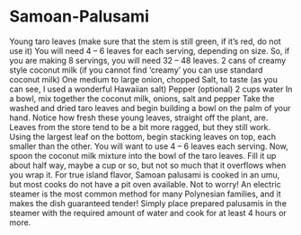 # Samoan-Palusami
Young taro leaves (make sure that the stem is still green, if it’s red, do not use it) You will need 4 – 6 leaves for each serving, depending on size. So, if you are making 8 servings, you will need 32 – 48 leaves. 2 cans of creamy style coconut milk (if you cannot find ‘creamy’ you can use standard coconut milk) One medium to large onion, chopped Salt, to taste (as you can see, I used a wonderful Hawaiian salt) Pepper (optional) 2 cups water In a bowl, mix together the coconut milk, onions, salt and pepper Take the washed and dried taro leaves and begin building a bowl on the palm of your hand. Notice how fresh these young leaves, straight off the plant, are. Leaves from the store tend to be a bit more ragged, but they still work. Using the largest leaf on the bottom, begin stacking leaves on top, each smaller than the other. You will want to use 4 – 6 leaves each serving. Now, spoon the coconut milk mixture into the bowl of the taro leaves. Fill it up about half way, maybe a cup or so, but not so much that it overflows when you wrap it. For true island flavor, Samoan palusami is cooked in an umu, but most cooks do not have a pit oven available. Not to worry! An electric steamer is the most common method for many Polynesian families, and it makes the dish guaranteed tender! Simply place prepared palusamis in the steamer with the required amount of water and cook for at least 4 hours or more.
